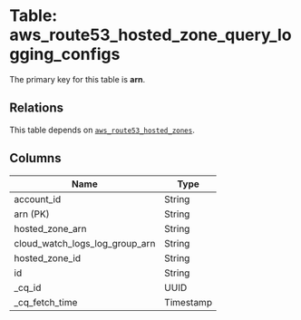 # Table: aws_route53_hosted_zone_query_logging_configs


The primary key for this table is **arn**.

## Relations
This table depends on [`aws_route53_hosted_zones`](aws_route53_hosted_zones.md).

## Columns
| Name          | Type          |
| ------------- | ------------- |
|account_id|String|
|arn (PK)|String|
|hosted_zone_arn|String|
|cloud_watch_logs_log_group_arn|String|
|hosted_zone_id|String|
|id|String|
|_cq_id|UUID|
|_cq_fetch_time|Timestamp|